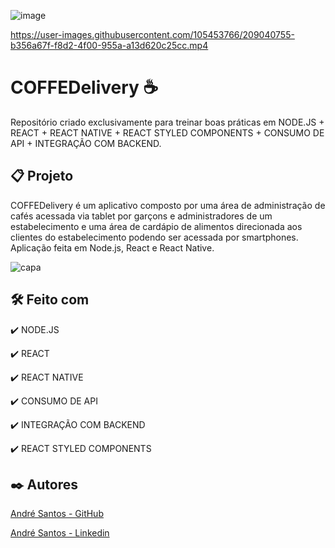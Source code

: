 ![image](https://user-images.githubusercontent.com/105453766/209010073-57f113ed-f43f-420c-bdbb-40b8b0301b3c.png)

https://user-images.githubusercontent.com/105453766/209040755-b356a67f-f8d2-4f00-955a-a13d620c25cc.mp4

# COFFEDelivery ☕

Repositório criado exclusivamente para treinar boas práticas em NODE.JS + REACT + REACT NATIVE + REACT STYLED COMPONENTS + CONSUMO DE API + INTEGRAÇÃO COM BACKEND.

## 📋 Projeto

COFFEDelivery é um aplicativo composto por uma área de administração de cafés acessada via tablet por garçons e administradores de um estabelecimento e uma área de cardápio de alimentos direcionada aos clientes do estabelecimento podendo ser acessada por smartphones. Aplicação feita em Node.js, React e React Native.

![capa](https://user-images.githubusercontent.com/105453766/209010217-43230d23-d399-4d6e-958c-f2bde08f843c.png)

## 🛠️ Feito com

✔️ NODE.JS

✔️ REACT

✔️ REACT NATIVE

✔️ CONSUMO DE API

✔️ INTEGRAÇÃO COM BACKEND

✔️ REACT STYLED COMPONENTS

## ✒️ Autores

[André Santos - GitHub](https://github.com/andrensantos99)

[André Santos - Linkedin](https://www.linkedin.com/in/andre-santos9900/)


